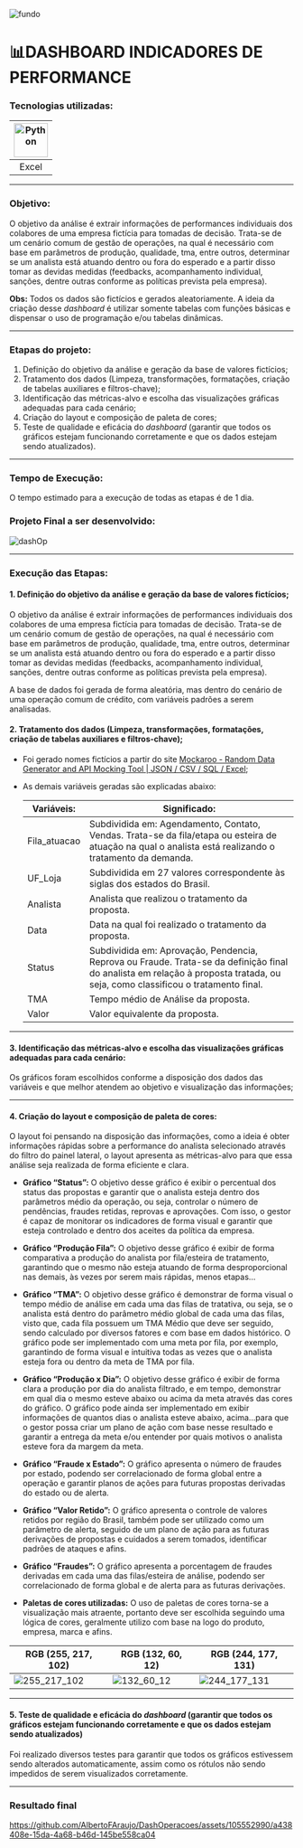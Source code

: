 ![fundo](https://github.com/AlbertoFAraujo/DashEnade2021/assets/105552990/38711a77-0076-4d26-8a5e-bb9bb9a3fb34)

# 📊DASHBOARD INDICADORES DE PERFORMANCE

### Tecnologias utilizadas: 
| [<img align="center" alt="Python" height="60" width="60" src="https://api.iconify.design/vscode-icons/file-type-excel.svg">](https://support.microsoft.com/en-us/excel) |
|:---:|
| Excel |
<hr>

### Objetivo:

O objetivo da análise é extrair informações de performances individuais dos colabores de uma empresa fictícia para tomadas de decisão. Trata-se de um cenário comum de gestão de operações, na qual é necessário com base em parâmetros de produção, qualidade, tma, entre outros, determinar se um analista está atuando dentro ou fora do esperado e a partir disso tomar as devidas medidas (feedbacks, acompanhamento individual, sanções, dentre outras conforme as políticas prevista pela empresa).

**Obs:** Todos os dados são fictícios e gerados aleatoriamente. A ideia da criação desse *dashboard* é utilizar somente tabelas com funções básicas e dispensar o uso de programação e/ou tabelas dinâmicas.
<hr>

### Etapas do projeto:

1. Definição do objetivo da análise e geração da base de valores fictícios;
2. Tratamento dos dados (Limpeza, transformações, formatações, criação de tabelas auxiliares e filtros-chave);
3. Identificação das métricas-alvo e escolha das visualizações gráficas adequadas para cada cenário;
4. Criação do layout e composição de paleta de cores;
5. Teste de qualidade e eficácia do *dashboard* (garantir que todos os gráficos estejam funcionando corretamente e que os dados estejam sendo atualizados).
<hr>

### Tempo de Execução:

O tempo estimado para a execução de todas as etapas é de 1 dia.

### Projeto Final a ser desenvolvido:

![dashOp](https://github.com/AlbertoFAraujo/DashOperacoes/assets/105552990/d76a97e1-9d09-4d2f-b236-89f8d3155b76)
<hr>

### Execução das Etapas:

#### 1. Definição do objetivo da análise e geração da base de valores fictícios;

O objetivo da análise é extrair informações de performances individuais dos colabores de uma empresa fictícia para tomadas de decisão. Trata-se de um cenário comum de gestão de operações, na qual é necessário com base em parâmetros de produção, qualidade, tma, entre outros, determinar se um analista está atuando dentro ou fora do esperado e a partir disso tomar as devidas medidas (feedbacks, acompanhamento individual, sanções, dentre outras conforme as políticas prevista pela empresa).

A base de dados foi gerada de forma aleatória, mas dentro do cenário de uma operação comum de crédito, com variáveis padrões a serem analisadas.

#### 2. Tratamento dos dados (Limpeza, transformações, formatações, criação de tabelas auxiliares e filtros-chave);
- Foi gerado nomes fictícios a partir do site [Mockaroo - Random Data Generator and API Mocking Tool | JSON / CSV / SQL / Excel](https://www.mockaroo.com/);
- As demais variáveis geradas são explicadas abaixo:

    | Variáveis: | Significado: |  
    | --- | --- |   
    | Fila_atuacao | Subdividida em: Agendamento, Contato, Vendas. Trata-se da fila/etapa ou esteira de atuação na qual o analista está realizando o tratamento da demanda. |
    | UF_Loja | Subdividida em 27 valores correspondente às siglas dos estados do Brasil. |
    | Analista | Analista que realizou o tratamento da proposta. |
    | Data | Data na qual foi realizado o tratamento da proposta. |
    | Status | Subdividida em: Aprovação, Pendencia, Reprova ou Fraude. Trata-se da definição final do analista em relação à proposta tratada, ou seja, como classificou o tratamento final. |
    | TMA | Tempo médio de Análise da proposta. |
    | Valor | Valor equivalente da proposta. |
<hr>

#### 3. Identificação das métricas-alvo e escolha das visualizações gráficas adequadas para cada cenário:

Os gráficos foram escolhidos conforme a disposição dos dados das variáveis e que melhor atendem ao objetivo e visualização das informações;
<hr>

#### 4. Criação do layout e composição de paleta de cores:

O layout foi pensando na disposição das informações, como a ideia é obter informações rápidas sobre a performance do analista selecionado através do filtro do painel lateral, o layout apresenta as métricas-alvo para que essa análise seja realizada de forma eficiente e clara.

- **Gráfico “Status”:** O objetivo desse gráfico é exibir o percentual dos status das propostas e garantir que o analista esteja dentro dos parâmetros médio da operação, ou seja, controlar o número de pendências, fraudes retidas, reprovas e aprovações. Com isso, o gestor é capaz de monitorar os indicadores de forma visual e garantir que esteja controlado e dentro dos aceites da política da empresa.

 - **Gráfico “Produção Fila”:** O objetivo desse gráfico é exibir de forma comparativa a produção do analista por fila/esteira de tratamento, garantindo que o mesmo não esteja atuando de forma desproporcional nas demais, às vezes por serem mais rápidas, menos etapas…

- **Gráfico “TMA”:** O objetivo desse gráfico é demonstrar de forma visual o tempo médio de análise em cada uma das filas de tratativa, ou seja, se o analista está dentro do parâmetro médio global de cada uma das filas, visto que, cada fila possuem um TMA Médio que deve ser seguido, sendo calculado por diversos fatores e com base em dados histórico. O gráfico pode ser implementado com uma meta por fila, por exemplo, garantindo de forma visual e intuitiva todas as vezes que o analista esteja fora ou dentro da meta de TMA por fila.

- **Gráfico “Produção x Dia”:** O objetivo desse gráfico é exibir de forma clara a produção por dia do analista filtrado, e em tempo, demonstrar em qual dia o mesmo esteve abaixo ou acima da meta através das cores do gráfico. O gráfico pode ainda ser implementado em exibir informações de quantos dias o analista esteve abaixo, acima…para que o gestor possa criar um plano de ação com base nesse resultado e garantir a entrega da meta e/ou entender por quais motivos o analista esteve fora da margem da meta.

- **Gráfico “Fraude x Estado”:** O gráfico apresenta o número de fraudes por estado, podendo ser correlacionado de forma global entre a operação e garantir planos de ações para futuras propostas derivadas do estado ou de alerta.

- **Gráfico “Valor Retido”:** O gráfico apresenta o controle de valores retidos por região do Brasil, também pode ser utilizado como um parâmetro de alerta, seguido de um plano de ação para as futuras derivações de propostas e cuidados a serem tomados, identificar padrões de ataques e afins.

- **Gráfico “Fraudes”:** O gráfico apresenta a porcentagem de fraudes derivadas em cada uma das filas/esteira de análise, podendo ser correlacionado de forma global e de alerta para as futuras derivações.

- **Paletas de cores utilizadas:** O uso de paletas de cores torna-se a visualização mais atraente, portanto deve ser escolhida seguindo uma lógica de cores, geralmente utilizo com base na logo do produto, empresa, marca e afins.

| RGB (255, 217, 102) | RGB (132, 60, 12) | RGB (244, 177, 131) |
|-------------------|-------------------|-------------------|
| ![255_217_102](https://github.com/AlbertoFAraujo/DashOperacoes/assets/105552990/d652794c-c580-4a7f-89ca-e4b696a12449) | ![132_60_12](https://github.com/AlbertoFAraujo/DashOperacoes/assets/105552990/5b463a1b-6387-4f49-ae79-63b5688c991b) | ![244_177_131](https://github.com/AlbertoFAraujo/DashOperacoes/assets/105552990/36c2d537-830a-48d8-b6ea-6974350ba609) |
<hr>

#### 5. Teste de qualidade e eficácia do *dashboard* (garantir que todos os gráficos estejam funcionando corretamente e que os dados estejam sendo atualizados)

Foi realizado diversos testes para garantir que todos os gráficos estivessem sendo alterados automaticamente, assim como os rótulos não sendo impedidos de serem visualizados corretamente.
<hr>

### Resultado final

https://github.com/AlbertoFAraujo/DashOperacoes/assets/105552990/a438408e-15da-4a68-b46d-145be558ca04
